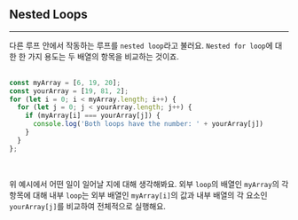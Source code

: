 ## Nested Loops
---
다른 루프 안에서 작동하는 루프를 `nested loop`라고 불러요. `Nested for loop`에 대한 한 가지 용도는 두 배열의 항목을 비교하는 것이죠.
<br>
<br>

```javascript
const myArray = [6, 19, 20];
const yourArray = [19, 81, 2];
for (let i = 0; i < myArray.length; i++) {
  for (let j = 0; j < yourArray.length; j++) {
    if (myArray[i] === yourArray[j]) {
      console.log('Both loops have the number: ' + yourArray[j])
    }
  }
};
```
<br>

위 예시에서 어떤 일이 일어날 지에 대해 생각해봐요. 외부 `loop`의 배열인 `myArray`의 각 항목에 대해 내부 `loop`는 외부 배열인 `myArray[i]`의 값과 내부 배열의 각 요소인 `yourArray[j]`를 비교하여 전체적으로 실행해요.